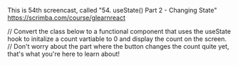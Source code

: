 This is 54th screencast, called "54. useState() Part 2 - Changing State"
https://scrimba.com/course/glearnreact

// Convert the class below to a functional component that uses the useState hook to initalize a count vartiable to 0 and display the count on the screen.
// Don't worry about the part where the button changes the count quite yet, that's what you're here to learn about!
